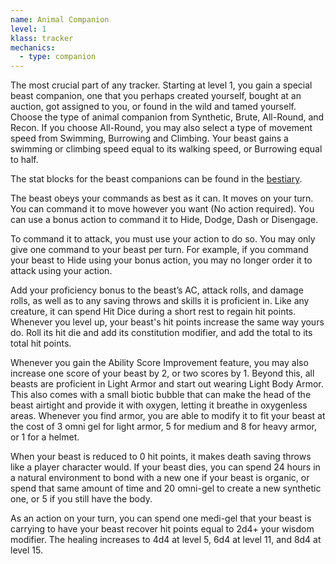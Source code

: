```yaml
---
name: Animal Companion
level: 1
klass: tracker
mechanics:
  - type: companion
---
```

The most crucial part of any tracker.
Starting at level 1, you gain a special beast companion, one that you perhaps created yourself, bought at an auction,
got assigned to you, or found in the wild and tamed yourself. Choose the type of animal companion from Synthetic, Brute,
All-Round, and Recon. If you choose All-Round, you may also select a type of movement speed from Swimming, Burrowing
and Climbing. Your beast gains a swimming or climbing speed equal to its walking speed, or Burrowing equal to half.

The stat blocks for the beast companions can be found in the [bestiary](/bestiary).

The beast obeys your commands as best as it can. It moves on your turn. You can command it to move however you want
(No action required). You can use a bonus action to command it to Hide, Dodge, Dash or Disengage.

To command it to attack, you must use your action to do so. You may only give one command to your beast per turn.
For example, if you command your beast to Hide using your bonus action, you may no longer order it to attack using your action.

Add your proficiency bonus to the beast’s AC, attack rolls, and damage rolls, as well as to any saving throws and skills
it is proficient in. Like any creature, it can spend Hit Dice during a short rest to regain hit points. Whenever you
level up, your beast's hit points increase the same way yours do. Roll its hit die and add its constitution
modifier, and add the total to its total hit points.

Whenever you gain the Ability Score Improvement feature, you may also increase one score of your beast by 2, or two
scores by 1. Beyond this, all beasts are proficient in Light Armor and start out wearing Light Body Armor. This also
comes with a small biotic bubble that can make the head of the beast airtight and provide it with oxygen,
letting it breathe in oxygenless areas. Whenever you find armor, you are able to modify it to fit your beast at the
cost of 3 omni gel for light armor, 5 for medium and 8 for heavy armor, or 1 for a helmet.

When your beast is reduced to 0 hit points, it makes death saving throws like a player character would. If your beast
dies, you can spend 24 hours in a natural environment to bond with a new one if your beast is organic, or spend that
same amount of time and 20 omni-gel to create a new synthetic one, or 5 if you still have the body.

As an action on your turn, you can spend one medi-gel that your beast is carrying to have your beast recover hit
points equal to 2d4+ your wisdom modifier. The healing increases to 4d4 at level 5, 6d4 at level 11, and 8d4 at level 15.
